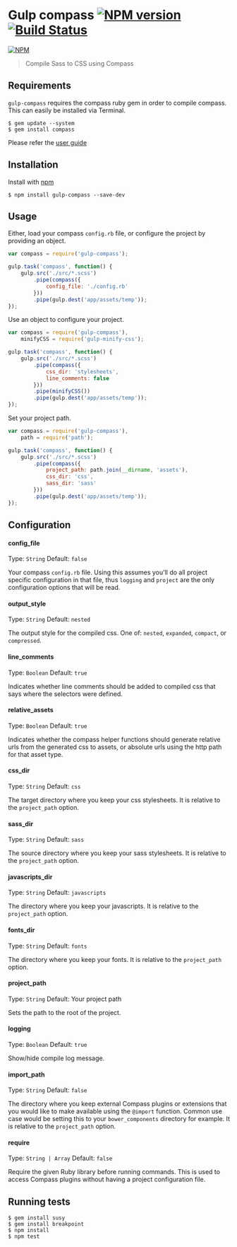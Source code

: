 # Gulp compass [![NPM version](https://badge.fury.io/js/gulp-compass.png)](http://badge.fury.io/js/gulp-compass) [![Build Status](https://travis-ci.org/appleboy/gulp-compass.png?branch=master)](https://travis-ci.org/appleboy/gulp-compass)

[![NPM](https://nodei.co/npm/gulp-compass.png?downloads=true&stars=true)](https://nodei.co/npm/gulp-compass/)

> Compile Sass to CSS using Compass

## Requirements

`gulp-compass` requires the compass ruby gem in order to compile compass. This can easily be installed via Terminal.

```
$ gem update --system
$ gem install compass
```

Please refer the [user guide](http://compass-style.org/install/)

## Installation

Install with [npm](https://npmjs.org/package/gulp-compass)

```
$ npm install gulp-compass --save-dev
```

## Usage

Either, load your compass ``config.rb`` file, or configure the project by providing an object.

```javascript
var compass = require('gulp-compass');

gulp.task('compass', function() {
    gulp.src('./src/*.scss')
        .pipe(compass({
            config_file: './config.rb'
        }))
        .pipe(gulp.dest('app/assets/temp'));
});
```

Use an object to configure your project.

```javascript
var compass = require('gulp-compass'),
    minifyCSS = require('gulp-minify-css');

gulp.task('compass', function() {
    gulp.src('./src/*.scss')
        .pipe(compass({
            css_dir: 'stylesheets',
            line_comments: false
        }))
        .pipe(minifyCSS())
        .pipe(gulp.dest('app/assets/temp'));
});
```

Set your project path.

```javascript
var compass = require('gulp-compass'),
    path = require('path');

gulp.task('compass', function() {
    gulp.src('./src/*.scss')
        .pipe(compass({
            project_path: path.join(__dirname, 'assets'),
            css_dir: 'css',
            sass_dir: 'sass'
        }))
        .pipe(gulp.dest('app/assets/temp'));
});
```

## Configuration

#### config_file

Type: `String`
Default: `false`

Your compass ``config.rb`` file. Using this assumes you'll do all project specific configuration in that file, thus ``logging`` and ``project`` are the only configuration options that will be read.

#### output_style

Type: `String`
Default: `nested`

The output style for the compiled css. One of: ``nested``, ``expanded``, ``compact``, or ``compressed``.

#### line_comments

Type: `Boolean`
Default: `true`

Indicates whether line comments should be added to compiled css that says where the selectors were defined.

#### relative_assets

Type: `Boolean`
Default: `true`

Indicates whether the compass helper functions should generate relative urls from the generated css to assets, or absolute urls using the http path for that asset type.

#### css_dir

Type: `String`
Default: `css`

The target directory where you keep your css stylesheets. It is relative to the ``project_path`` option.

#### sass_dir

Type: `String`
Default: `sass`

The source directory where you keep your sass stylesheets. It is relative to the ``project_path`` option.

#### javascripts_dir

Type: `String`
Default: `javascripts`

The directory where you keep your javascripts. It is relative to the ``project_path`` option.

#### fonts_dir

Type: `String`
Default: `fonts`

The directory where you keep your fonts. It is relative to the ``project_path`` option.

#### project_path

Type: `String`
Default: Your project path

Sets the path to the root of the project.

#### logging

Type: `Boolean`
Default: `true`

Show/hide compile log message.

#### import_path

Type: `String`
Default: `false`

The directory where you keep external Compass plugins or extensions that you would like to make available using the `@import` function. Common use case would be setting this to your `bower_components` directory for example. It is relative to the ``project_path`` option.

#### require

Type: `String | Array`
Default: `false`

Require the given Ruby library before running commands. This is used to access Compass plugins without having a project configuration file.

## Running tests

```
$ gem install susy
$ gem install breakpoint
$ npm install
$ npm test
```
